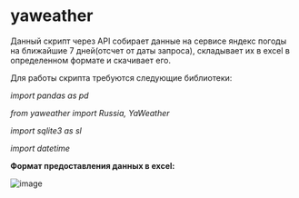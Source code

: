 # yaweather

Данный скрипт через API собирает данные на сервисе яндекс погоды на ближайшие 7 дней(отсчет от даты запроса), складывает их в excel в определенном формате и скачивает его.

Для работы скрипта требуются следующие библиотеки:

*import pandas as pd*

*from yaweather import Russia, YaWeather*

*import sqlite3 as sl*

*import datetime*

**Формат предоставления данных в excel:** 

![image](https://user-images.githubusercontent.com/111370737/193848817-e78875ad-96b5-4b36-b651-1e79144d87de.png)

